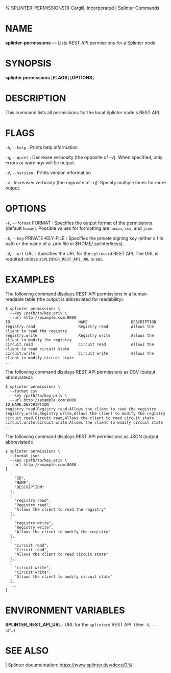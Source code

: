 % SPLINTER-PERMISSIONS(1) Cargill, Incorporated | Splinter Commands
<!--
  Copyright 2018-2020 Cargill Incorporated
  Licensed under Creative Commons Attribution 4.0 International License
  https://creativecommons.org/licenses/by/4.0/
-->

NAME
====

**splinter-permissions** — Lists REST API permissions for a Splinter node

SYNOPSIS
========
**splinter permissions** \[**FLAGS**\] \[**OPTIONS**\]

DESCRIPTION
===========
This command lists all permissions for the local Splinter node's REST API.

FLAGS
=====
`-h`, `--help`
: Prints help information

`-q`, `--quiet`
: Decrease verbosity (the opposite of -v). When specified, only errors or
  warnings will be output.

`-V`, `--version`
: Prints version information

`-v`
: Increases verbosity (the opposite of -q). Specify multiple times for more
  output.

OPTIONS
=======
`-F`, `--format` FORMAT
: Specifies the output format of the permissions. (default `human`). Possible
  values for formatting are `human`, `csv`, and `json`.

`-k`, `--key` PRIVATE-KEY-FILE
: Specifies the private signing key (either a file path or the name of a
  .priv file in $HOME/.splinter/keys).

`-U`, `--url` URL
: Specifies the URL for the `splinterd` REST API. The URL is required unless
  `$SPLINTER_REST_API_URL` is set.

EXAMPLES
========
The following command displays REST API permissions in a human-readable table
(the output is abbreviated for readability):

```
$ splinter permissions \
  --key /path/to/key.priv \
  --url http://example.com:8080
ID                              NAME                   DESCRIPTION
registry.read                   Registry read          Allows the client to read the registry
registry.write                  Registry write         Allows the client to modify the registry
circuit.read                    Circuit read           Allows the client to read circuit state
circuit.write                   Circuit write          Allows the client to modify circuit state
...
```

The following command displays REST API permissions as CSV (output abbreviated):

```
$ splinter permissions \
  --format csv
  --key /path/to/key.priv \
  --url http://example.com:8080
ID,NAME,DESCRIPTION
registry.read,Registry read,Allows the client to read the registry
registry.write,Registry write,Allows the client to modify the registry
circuit.read,Circuit read,Allows the client to read circuit state
circuit.write,Circuit write,Allows the client to modify circuit state
...
```

The following command displays REST API permissions as JSON (output
abbreviated):

```
$ splinter permissions \
  --format json
  --key /path/to/key.priv \
  --url http://example.com:8080
[
  [
    "ID",
    "NAME",
    "DESCRIPTION"
  ],
  [
    "registry.read",
    "Registry read",
    "Allows the client to read the registry"
  ],
  [
    "registry.write",
    "Registry write",
    "Allows the client to modify the registry"
  ],
  [
    "circuit.read",
    "Circuit read",
    "Allows the client to read circuit state"
  ],
  [
    "circuit.write",
    "Circuit write",
    "Allows the client to modify circuit state"
  ],
  ...
]
```

ENVIRONMENT VARIABLES
=====================
**SPLINTER_REST_API_URL**
: URL for the `splinterd` REST API. (See `-U`, `--url`.)

SEE ALSO
========
| Splinter documentation: https://www.splinter.dev/docs/0.5/
